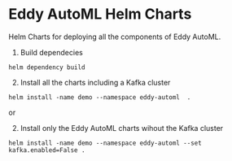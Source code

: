 # Eddy AutoML Helm Charts

Helm Charts for deploying all the components of Eddy AutoML.

1. Build dependecies
```
helm dependency build
```

2. Install all the charts including a Kafka cluster
```
helm install -name demo --namespace eddy-automl  .
```

or 

2. Install only the Eddy AutoML charts wihout the Kafka cluster

```
helm install -name demo --namespace eddy-automl --set kafka.enabled=False .
```